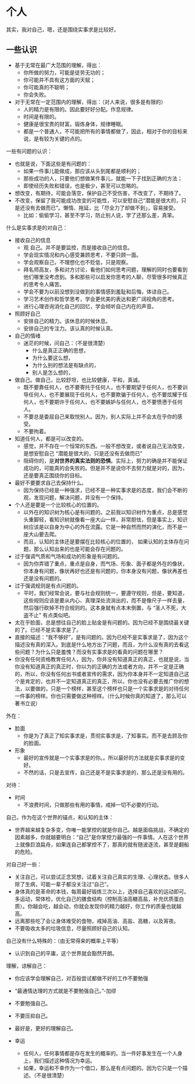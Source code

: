 # 个人

其实，我对自己，嗯，还是围绕实事求是比较好。


## 一些认识


- 基于无常在最广大范围的理解，得出：
  - 你所做的努力，可能是徒劳无功的；
  - 你可能并不具有这方面的天赋；
  - 你可能真的不聪明；
  - 你会失败。
- 对于无常在一定范围内的理解，得出：（对人来说，很多是有限的）
  - 人的精力是有限的。因此要好好分配。作息规律。
  - 时间是有限的。
  - 健康是很宝贵的财富。锻炼身体，规律睡眠。
  - 都是一个普通人，不可能把所有的事情都做了，因此，相对于你的目标来说，是有较为关键的点的。

一些有问题的认识：

- 也就是说，下面这些是有问题的：
  - 如果一件事儿能做成，那应该从头到尾都是顺利的；
  - 那些成功的人，只要他们想做某件事儿，就能一下子找到正确的方法；
  - 即使经历失败和错误，也是极少，甚至可以忽略的。
- 想改变，有期待，可能会落空，保护自己不受伤害，不改变了，不期待了。
- 不改变，保留了我可能成功改变的可能性，可以安慰自己“潜能是很大的，只是还没有去做而已”。懒惰、拖延，比「尽全力了却做不到」，容易接受。
  - 比如：偷偷学习，甚至不学习，防止别人说，学了还那么差，真笨。


什么是实事求是的对自己：

- 接收自己的信息
  - 观 自己。并不是要监控，而是接收自己的信息。
  - 学会现实情况和内心感受兼顾思考，不要只顾一面。
  - 学会观察自己，不理想化也不贬低，只是观察。
  - 拜名师高友，多和对方讨论，看他们如何思考问题，理解的同时也要看到他们哪里没考虑到。多和那些可以启发你思考的人聊，尽管很多时候真正的思考令人痛苦。
  - 学会不要为以前没想到没做到的事情感到羞耻和后悔，体谅自己。
  - 学习艺术创作和哲学思考，学会更优美的表达和更广阔视角的思考。
  - 进行心理咨询消化自己的回忆，学会倾听自己内在的声音。
- 照顾好自己
  - 安排自己的精力。该休息的时候休息。
  - 安排自己的专注力。该认真的时候认真。
- 自己的情绪
  - 迷茫的时候，问自己：（不是很清楚）
    - 什么是真正正确的思想，
    - 为什么要这么想，
    - 为什么别的想法是有缺点的，
    - 别人是怎么想的，
- 做自己。做自己，比较舒坦，也比较健康，平和，真诚。
  - 既不要靠任何人，也不要寄托于任何人，也不要期望于任何人，也不要训导任何人，也不要展现于任何人，也不要欺骗于任何人，也不要炫耀于任何人，也不要期许于任何人，也不要嫉妒与任何人，也不要愤懑于任何人。
  - 不要总是委屈自己来取悦别人。因为，别人实际上并不会太在乎你的感受。
  - 不要拘着。
- 知道任何人，都是可以改变的。
  - 感觉，并不存在一个恒常的东西。一般不想改变，或者说自己无法改变，是想安慰自己 “潜能是很大的，只是还没有去做而已”
  - 阻碍你的，是**对世界的真实法则的恐惧**。实际上，努力的确是并不能保证成功的，可能真的会失败的。但是并不是说你不去努力就是对的，因为，还是要真正围绕你的目标。
- 最好不要要求自己去保持什么。
  - 因为保持已经是一种强求，已经不是一种实事求是的态度，我们会不断的观，发现问题，解决问题，并没有一个保持。
- 个人还是要是一个比较核心的位置的。
  - 以外在的知识树为核心是有问题的。之前我以知识树作为重点，总是感觉头重脚轻，看知识树就像看一座大山一样，非常胆怯，但是事实上，知识树应该是以自身为中心的外在流露。它是一种自然而然的演化，而不是一座大山要去爬。
  - 而且，认知的主体还是要摆在比较核心的位置的， 如果认知的主体存在问题，那么认知出来的也是可能会存在问题的。
- 过于强调气质和气场和成功的形象是有问题的。
  - 因为你弄错了重点，重点是自身，而气场、形象、面子都是外在的像状，你本身有问题，像状再好也还是有问题的，你本身没有问题，像状再差也还是没有问题的。
- 过于强调规则是有点问题的。
  - 平时，我们经常会说，要与社会规则统一，要遵守规则，但是，要知道，这些规则应该是要从内心、真理深处流淌出的，而不是像尺子一样去量，然后强行砍掉不符合规则的。这本身就有点本末倒置，与 “圣人不死，大盗不止” 有点类似吧。
- 太在乎脸面，总是想往自己的脸上贴金是有问题的。因为已经不是围绕最关键的了。已经不是实事求是了。
- 直接的描述：“我不够好”，是有问题的。因为已经不是实事求是了，因为这个描述没有真的深入。到底是什么地方出了问题，而且，为什么没有真的去看这些问题？为什么只是羞愧？而没有实事求是的看真的问题在哪里？
- 你没有任何资格教育任何人，因为，你并没有知道真正的真正，也就是说，当你没有知道真正的真正时，你以为的正确的方法或者方向，并不一定是正确的，所以，你没有任何出书或者宣传的需求，因为你本身并不一定知道自己这个是肯定的，也并不一定知道真正的真正，所以，你也没有必要去推广你的想法，以要做的，只是一个榜样，甚至这个榜样也只是一个实事求是的对待任何一件事的榜样。你也只需要做这种榜样。（什么时候你真的知道了，那么可以著书立说）











外在：

- 脸面
  - 你是为了真正了知实事求是，贯彻实事求是，了知事实。而不是去顾及你的脸面。
- 形象
  - 最好的宣传就是一个实事求是的你。。所以最好的方法就是实事求是的变好。
  - 不然的话，只是去宣传，自己还是不是实事求是的，那么还是没有用的。


对待：

- 时间
  - 不浪费时间，只做那些有用的事情，戒掉一切不必要的行动。


自己，作为在这个世界的锚点，和认知的主体：

- 世界越来越复杂多变，你唯一能掌控的就是你自己。越是面临挑战，不确定的因素越多，你就越要明白：“自己”是你掌控力最强的一件事情。人在这个世界上就像巨浪扁舟，如果连自己都掌控不了，那真的就有随波逐流，甚至是翻船的危险。




对自己好一些：

- 关注自己，可以尝试正念冥想，试着关注自己真实的生理、心理状态。很多人除了生病，可能一辈子都没关注过“自己”。
- 身体真的是革命的本钱，每周最好锻炼三次以上，选择自己喜欢的运动即可。多运动，常体检，优化自己的膳食结构（控制高油高糖高盐，补充优质蛋白质）。你越会吃，越会动，你就会发现你的精力越好，你工作的质量也就越高。
- 远离那些吃了会让身体难受的食物，戒掉高油、高盐、高糖，以及宵夜。
- 不要吸收太多的垃圾信息，尽量照顾好自己的认知。


自己没有什么特殊的：（由无常得来的概率上平等）


- 认识到自己的平庸，这个世界就会豁然开朗。



理解，谅解自己：

- 你应该学会理解自己，对百般尝试都做不好的工作不要勉强
- “最通情达理的方式就是不要勉强自己。”-加缪
- 不要勉强自己。
- 不要压抑自己。
- 最好是，更好的理解自己。
















- 幸运
  - 任何人，任何事情都是存在发生的概率的。当一件好事发生在一个人身上，我们描述这种情况为幸运。
  - 如果，幸运和不幸作为一个借口，那么是有点问题的。因为它只是一个描述。（不是很清楚）













